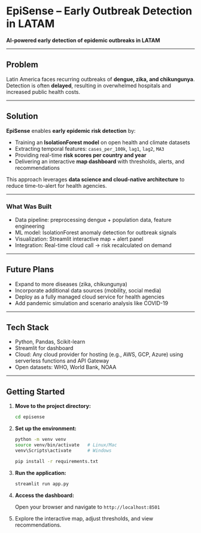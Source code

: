 # EpiSense – Early Outbreak Detection in LATAM

**AI-powered early detection of epidemic outbreaks in LATAM**

---

## Problem

Latin America faces recurring outbreaks of **dengue, zika, and chikungunya**.  
Detection is often **delayed**, resulting in overwhelmed hospitals and increased public health costs.

---

## Solution

**EpiSense** enables **early epidemic risk detection** by:

- Training an **IsolationForest model** on open health and climate datasets
- Extracting temporal features: `cases_per_100k`, `lag1`, `lag2`, `MA3`
- Providing real-time **risk scores per country and year**
- Delivering an interactive **map dashboard** with thresholds, alerts, and recommendations

This approach leverages **data science and cloud-native architecture** to reduce time-to-alert for health agencies.

---

### What Was Built

- Data pipeline: preprocessing dengue + population data, feature engineering
- ML model: IsolationForest anomaly detection for outbreak signals
- Visualization: Streamlit interactive map + alert panel
- Integration: Real-time cloud call → risk recalculated on demand

---
## Future Plans
- Expand to more diseases (zika, chikungunya)
- Incorporate additional data sources (mobility, social media)
- Deploy as a fully managed cloud service for health agencies
- Add pandemic simulation and scenario analysis like COVID-19

---

## Tech Stack
- Python, Pandas, Scikit-learn
- Streamlit for dashboard
- Cloud: Any cloud provider for hosting (e.g., AWS, GCP, Azure) using serverless functions and API Gateway
- Open datasets: WHO, World Bank, NOAA

---

## Getting Started

1. **Move to the project directory:**
   ```bash
   cd episense
   ```
2. **Set up the environment:**
   ```bash
   python -m venv venv
   source venv/bin/activate   # Linux/Mac
   venv\Scripts\activate      # Windows
   
   pip install -r requirements.txt
   ```

3. **Run the application:**
   ```bash
   streamlit run app.py
   ```
4. **Access the dashboard:**

   Open your browser and navigate to `http://localhost:8501`

5.  Explore the interactive map, adjust thresholds, and view recommendations. 